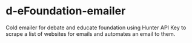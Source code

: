 # d-eFoundation-emailer
Cold emailer for debate and educate foundation using Hunter API Key to scrape a list of websites for emails and automates an email to them.
